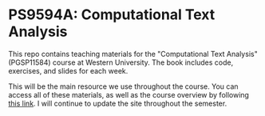 # PS9594A: Computational Text Analysis

This repo contains teaching materials for the "Computational Text Analysis" (PGSP11584) course at Western University. The book includes code, exercises, and slides for each week.

This will be the main resource we use throughout the course. You can access all of these materials, as well as the course overview by following [this link](https://svallejovera.github.io/cpa_uwo/index.html). I will continue to update the site throughout the semester. 
